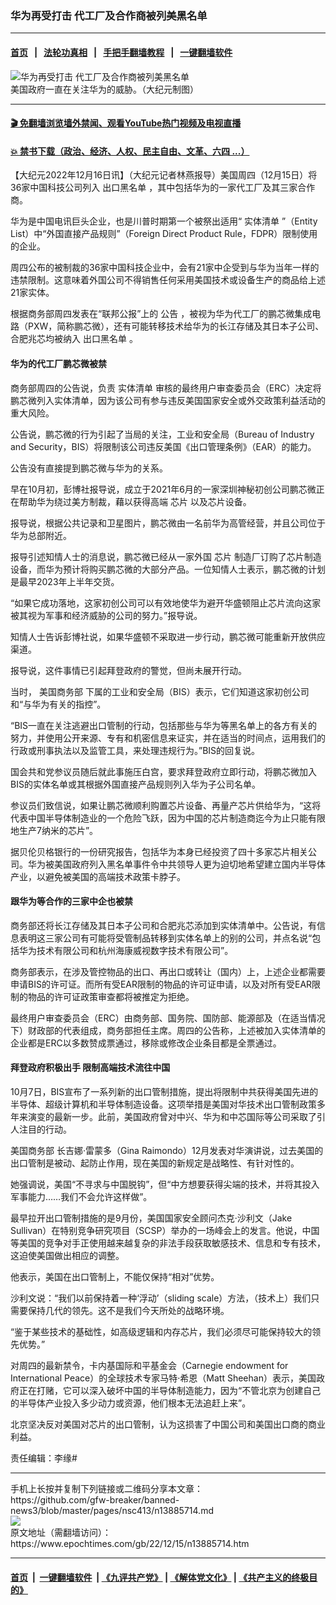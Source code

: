 ### 华为再受打击 代工厂及合作商被列美黑名单
------------------------

#### [首页](https://github.com/gfw-breaker/banned-news3/blob/master/README.md) &nbsp;&nbsp;|&nbsp;&nbsp; [法轮功真相](https://github.com/begood0513/basic/blob/master/README.md)  &nbsp;&nbsp;|&nbsp;&nbsp; [手把手翻墙教程](https://github.com/gfw-breaker/guides/wiki)  &nbsp;&nbsp;|&nbsp;&nbsp; [一键翻墙软件](https://github.com/gfw-breaker/nogfw/blob/master/README.md)  



<div><img alt="华为再受打击 代工厂及合作商被列美黑名单" class="attachment-djy_600_400 size-djy_600_400 wp-post-image" src="https://i.epochtimes.com/assets/uploads/2020/07/600x400-v4-600x400.jpg"/>
<div class="caption">
 美国政府一直在关注华为的威胁。（大纪元制图）
</div></div><hr/>

#### [ 🎬  免翻墙浏览墙外禁闻、观看YouTube热门视频及电视直播](https://github.com/gfw-breaker/HelloWorld)

#### [ 💥  禁书下载（政治、经济、人权、民主自由、文革、六四 ...）](https://github.com/gfw-breaker/books/blob/master/README.md)

<div><p>
 【大纪元2022年12月16日讯】（大纪元记者林燕报导）美国周四（12月15日）将36家中国科技公司列入
 <ok href="https://www.epochtimes.com/gb/tag/%E5%87%BA%E5%8F%A3%E9%BB%91%E5%90%8D%E5%8D%95.html">
  出口黑名单
 </ok>
 ，其中包括华为的一家代工厂及其三家合作商。
</p>
<p>
 华为是中国电讯巨头企业，也是川普时期第一个被祭出适用“
 <ok href="https://www.epochtimes.com/gb/tag/%E5%AE%9E%E4%BD%93%E6%B8%85%E5%8D%95.html">
  实体清单
 </ok>
 ”（Entity List）中“外国直接产品规则”（Foreign Direct Product Rule，FDPR）限制使用的企业。
</p>
<p>
 周四公布的被制裁的36家中国科技企业中，会有21家中企受到与华为当年一样的违禁限制。这意味着外国公司不得销售任何采用美国技术或设备生产的商品给上述21家实体。
</p>
<p>
 根据商务部周四发表在“联邦公报”上的
 <ok href="https://public-inspection.federalregister.gov/2022-27151.pdf">
  公告
 </ok>
 ，被视为华为代工厂的鹏芯微集成电路（PXW，简称鹏芯微），还有可能转移技术给华为的长江存储及其日本子公司、合肥兆芯均被纳入
 <ok href="https://www.epochtimes.com/gb/tag/%E5%87%BA%E5%8F%A3%E9%BB%91%E5%90%8D%E5%8D%95.html">
  出口黑名单
 </ok>
 。
</p>
<h4>
 华为的代工厂鹏芯微被禁
</h4>
<p>
 商务部周四的公告说，负责
 <ok href="https://www.epochtimes.com/gb/tag/%E5%AE%9E%E4%BD%93%E6%B8%85%E5%8D%95.html">
  实体清单
 </ok>
 审核的最终用户审查委员会（ERC）决定将鹏芯微列入实体清单，因为该公司有参与违反美国国家安全或外交政策利益活动的重大风险。
</p>
<p>
 公告说，鹏芯微的行为引起了当局的关注，工业和安全局（Bureau of Industry and Security，BIS）将限制该公司违反美国《出口管理条例》（EAR）的能力。
</p>
<p>
 公告没有直接提到鹏芯微与华为的关系。
</p>
<p>
 早在10月初，彭博社报导说，成立于2021年6月的一家深圳神秘初创公司鹏芯微正在帮助华为绕过美方制裁，藉以获得高端
 <ok href="https://www.epochtimes.com/gb/tag/%E8%8A%AF%E7%89%87.html">
  芯片
 </ok>
 以及芯片设备。
</p>
<p>
 报导说，根据公共记录和卫星图片，鹏芯微由一名前华为高管经营，并且公司位于华为总部附近。
</p>
<p>
 报导引述知情人士的消息说，鹏芯微已经从一家外国
 <ok href="https://www.epochtimes.com/gb/tag/%E8%8A%AF%E7%89%87.html">
  芯片
 </ok>
 制造厂订购了芯片制造设备，而华为预计将购买鹏芯微的大部分产品。一位知情人士表示，鹏芯微的计划是最早2023年上半年交货。
</p>
<p>
 “如果它成功落地，这家初创公司可以有效地使华为避开华盛顿阻止芯片流向这家被其视为军事和经济威胁的公司的努力。”报导说。
</p>
<p>
 知情人士告诉彭博社说，如果华盛顿不采取进一步行动，鹏芯微可能重新开放供应渠道。
</p>
<p>
 报导说，这件事情已引起拜登政府的警觉，但尚未展开行动。
</p>
<p>
 当时，
 <ok href="https://www.epochtimes.com/gb/tag/%E7%BE%8E%E5%9B%BD%E5%95%86%E5%8A%A1%E9%83%A8.html">
  美国商务部
 </ok>
 下属的工业和安全局（BIS）表示，它们知道这家初创公司和“与华为有关的指控”。
</p>
<p>
 “BIS一直在关注逃避出口管制的行动，包括那些与华为等黑名单上的各方有关的努力，并使用公开来源、专有和机密信息来证实，并在适当的时间点，运用我们的行政或刑事执法以及监管工具，来处理违规行为。”BIS的回复说。
</p>
<p>
 国会共和党参议员随后就此事施压白宫，要求拜登政府立即行动，将鹏芯微加入BIS的实体名单或其根据外国直接产品规则列入华为子公司名单。
</p>
<p>
 参议员们致信说，如果让鹏芯微顺利购置芯片设备、再量产芯片供给华为，“这将代表中国半导体制造业的一个危险飞跃，因为中国的芯片制造商迄今为止只能有限地生产7纳米的芯片”。
</p>
<p>
 据贝伦贝格银行的一份研究报告，包括华为本身已经投资了四十多家芯片相关公司。华为被美国政府列入黑名单事件令中共领导人更为迫切地希望建立国内半导体产业，以避免被美国的高端技术政策卡脖子。
</p>
<h4>
 跟华为等合作的三家中企也被禁
</h4>
<p>
 商务部还将长江存储及其日本子公司和合肥兆芯添加到实体清单中。公告说，有信息表明这三家公司有可能将受管制品转移到实体名单上的别的公司，并点名说“包括华为技术有限公司和杭州海康威视数字技术有限公司”。
</p>
<p>
 商务部表示，在涉及管控物品的出口、再出口或转让（国内）上，上述企业都需要申请BIS的许可证。而所有受EAR限制的物品的许可证申请，以及对所有受EAR限制的物品的许可证政策审查都将被推定为拒绝。
</p>
<p>
 最终用户审查委员会（ERC）由商务部、国务院、国防部、能源部及（在适当情况下）财政部的代表组成，商务部担任主席。周四的公告称，上述被加入实体清单的企业都是ERC以多数赞成票通过，移除或修改企业条目都是全票通过。
</p>
<h4>
 拜登政府积极出手 限制高端技术流往中国
</h4>
<p>
 10月7日，BIS宣布了一系列新的出口管制措施，提出将限制中共获得美国先进的半导体、超级计算机和半导体制造设备。这项举措是美国对华技术出口管制政策多年来演变的最新一步。此前，美国政府曾对中兴、华为和中芯国际等公司采取了引人注目的行动。
</p>
<p>
 <ok href="https://www.epochtimes.com/gb/tag/%E7%BE%8E%E5%9B%BD%E5%95%86%E5%8A%A1%E9%83%A8.html">
  美国商务部
 </ok>
 长吉娜·雷蒙多（Gina Raimondo）12月发表对华演讲说，过去美国的出口管制是被动、起防止作用，现在美国的新规定是战略性、有针对性的。
</p>
<p>
 她强调说，美国“不寻求与中国脱钩”，但“中方想要获得尖端的技术，并将其投入军事能力……我们不会允许这样做”。
</p>
<p>
 最早拉开出口管制措施的是9月份，美国国家安全顾问杰克‧沙利文（Jake Sullivan）在特别竞争研究项目（SCSP）举办的一场峰会上的发言。他说，中国等美国的竞争对手正使用越来越复杂的非法手段获取敏感技术、信息和专有技术，这迫使美国做出相应的调整。
</p>
<p>
 他表示，美国在出口管制上，不能仅保持“相对”优势。
</p>
<p>
 沙利文说：“我们以前保持着一种‘浮动’（sliding scale）方法，（技术上）我们只需要保持几代的领先。这不是我们今天所处的战略环境。
</p>
<p>
 “鉴于某些技术的基础性，如高级逻辑和内存芯片，我们必须尽可能保持较大的领先优势。”
</p>
<p>
 对周四的最新禁令，卡内基国际和平基金会（Carnegie endowment for International Peace）的全球技术专家马特·希恩（Matt Sheehan）表示，美国政府正在打赌，它可以深入破坏中国的半导体制造能力，因为“不管北京为创建自己的半导体产业投入多少动力或资源，他们根本无法追赶上来”。
</p>
<p>
 北京坚决反对美国对芯片的出口管制，认为这损害了中国公司和美国出口商的商业利益。
</p>
<p>
 责任编辑：李缘#
</p>
</div>
<hr/>
手机上长按并复制下列链接或二维码分享本文章：<br/>
https://github.com/gfw-breaker/banned-news3/blob/master/pages/nsc413/n13885714.md <br/>
<a href='https://github.com/gfw-breaker/banned-news3/blob/master/pages/nsc413/n13885714.md'><img src='https://github.com/gfw-breaker/banned-news3/blob/master/pages/nsc413/n13885714.md.png'/></a> <br/>
原文地址（需翻墙访问）：https://www.epochtimes.com/gb/22/12/15/n13885714.htm


------------------------
#### [首页](https://github.com/gfw-breaker/banned-news3/blob/master/README.md) &nbsp;|&nbsp; [一键翻墙软件](https://github.com/gfw-breaker/nogfw/blob/master/README.md) &nbsp;| [《九评共产党》](https://github.com/gfw-breaker/9ping.md/blob/master/README.md#九评之一评共产党是什么) | [《解体党文化》](https://github.com/gfw-breaker/jtdwh.md/blob/master/README.md) | [《共产主义的终极目的》](https://github.com/gfw-breaker/gczydzjmd.md/blob/master/README.md)


<img src='http://gfw-breaker.win/banned-news3/pages/nsc413/n13885714.md' width='0px' height='0px'/>